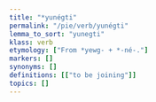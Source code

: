 ```yaml
---
title: "*yunégti"
permalink: "/pie/verb/yunégti"
lemma_to_sort: "yunegti"
klass: verb
etymology: ["From *yewg- +‎ *-né-."]
markers: []
synonyms: []
definitions: [["to be joining"]]
topics: []
---
```

